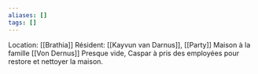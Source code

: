 ```yaml
---
aliases: []
tags: []
---
```

Location: [[Brathia]]
Résident: [[Kayvun van Darnus]], [[Party]]
Maison à la famille [[Von Dernus]]
Presque vide, Caspar à pris des employées pour restore et nettoyer la maison.

